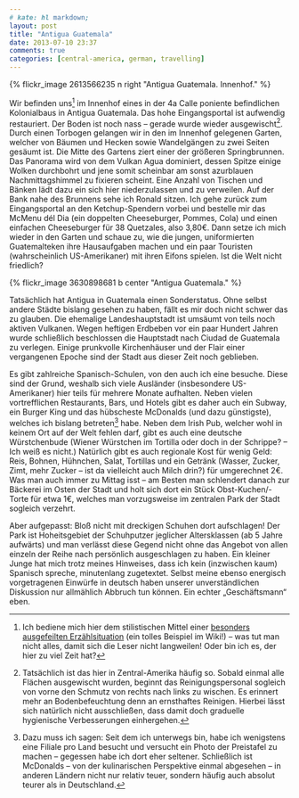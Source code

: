 ```yaml
---
# kate: hl markdown;
layout: post
title: "Antigua Guatemala"
date: 2013-07-10 23:37
comments: true
categories: [central-america, german, travelling]
---
```


{% flickr_image 2613566235 n right "Antigua Guatemala. Innenhof." %}

Wir befinden uns[^1] im Innenhof eines in der 4a Calle poniente befindlichen
Kolonialbaus in Antigua Guatemala. Das hohe Eingangsportal ist aufwendig restauriert.
Der Boden ist noch nass – gerade wurde wieder ausgewischt[^2]. Durch einen Torbogen
gelangen wir in den im Innenhof gelegenen Garten, welcher von Bäumen und Hecken
sowie Wandelgängen zu zwei Seiten gesäumt ist. Die Mitte des Gartens ziert einer der
größeren Springbrunnen. Das Panorama wird von dem Vulkan Agua dominiert,
dessen Spitze einige Wolken durchbohrt und jene somit scheinbar am sonst azurblauen
Nachmittagshimmel zu fixieren scheint. Eine Anzahl von Tischen und Bänken lädt dazu
ein sich hier niederzulassen und zu verweilen. Auf der Bank nahe des Brunnens sehe
ich Ronald sitzen. Ich gehe zurück zum Eingangsportal an den Ketchup-Spendern vorbei
und bestelle mir das McMenu dél Dia (ein doppelten Cheeseburger, Pommes, Cola) und
einen einfachen Cheeseburger für 38 Quetzales, also 3,80€. Dann setze ich mich wieder
in den Garten und schaue zu, wie die jungen, uniformierten Guatemalteken ihre
Hausaufgaben machen und ein paar Touristen (wahrscheinlich US-Amerikaner) mit
ihren Eifons spielen. Ist die Welt nicht friedlich?

<!-- more -->

{% flickr_image 3630898681 b center "Antigua Guatemala." %}

Tatsächlich hat Antigua in Guatemala einen Sonderstatus. Ohne selbst andere Städte
bislang gesehen zu haben, fällt es mir doch nicht schwer das zu glauben. Die ehemalige
Landeshauptstadt ist umsäumt von teils noch aktiven Vulkanen. Wegen heftigen Erdbeben
vor ein paar Hundert Jahren wurde schließlich beschlossen die Hauptstadt nach
Ciudad de Guatemala zu verlegen. Einige prunkvolle Kirchenhäuser und der Flair einer
vergangenen Epoche sind der Stadt aus dieser Zeit noch geblieben.

Es gibt zahlreiche Spanisch-Schulen,
von den auch ich eine besuche. Diese sind der Grund, weshalb sich viele
Ausländer (insbesondere US-Amerikaner) hier teils für mehrere Monate aufhalten.
Neben vielen vortrefflichen Restaurants, Bars, und Hotels gibt es daher auch ein
Subway, ein Burger King und das hübscheste McDonalds (und dazu günstigste), welches
ich bislang betreten[^3] habe. Neben dem Irish Pub, welcher wohl in keinem Ort auf
der Welt fehlen darf, gibt es auch eine deutsche Würstchenbude (Wiener Würstchen
im Tortilla oder doch in der Schrippe? – Ich weiß es nicht.) Natürlich gibt es
auch regionale Kost für wenig Geld: Reis, Bohnen, Hühnchen, Salat, Tortillas und
ein Getränk (Wasser, Zucker, Zimt, mehr Zucker – ist da vielleicht auch Milch drin?)
für umgerechnet 2€. Was man auch immer zu Mittag isst – am Besten man schlendert danach
zur Bäckerei im Osten der Stadt und holt sich dort ein Stück Obst-Kuchen/-Torte für etwa 1€,
welches man vorzugsweise im zentralen Park der Stadt sogleich verzehrt.

Aber aufgepasst:
Bloß nicht mit dreckigen Schuhen dort aufschlagen! Der Park ist Hoheitsgebiet der
Schuhputzer jeglicher Altersklassen (ab 5 Jahre aufwärts) und man verlässt diese
Gegend nicht ohne das Angebot von allen einzeln der Reihe nach persönlich ausgeschlagen zu
haben. Ein kleiner Junge hat mich trotz meines Hinweises, dass ich kein (inzwischen kaum) Spanisch
spreche, minutenlang zugetextet. Selbst meine ebenso energisch vorgetragenen Einwürfe
in deutsch haben unserer unverständlichen Diskussion nur allmählich Abbruch tun können.
Ein echter „Geschäftsmann“ eben.



[^1]: Ich bediene mich hier dem stilistischen Mittel einer [besonders ausgefeilten Erzählsituation](https://de.wikipedia.org/wiki/Typologisches_Modell_der_Erz%C3%A4hlsituationen#Ich-Erz.C3.A4hlsituation) (ein tolles Beispiel im Wiki!) – was tut man nicht alles, damit sich die Leser nicht langweilen! Oder bin ich es, der hier zu viel Zeit hat? 
[^2]: Tatsächlich ist das hier in Zentral-Amerika häufig so. Sobald einmal alle Flächen ausgewischt wurden, beginnt das Reinigungspersonal sogleich von vorne den Schmutz von rechts nach links zu wischen. Es erinnert mehr an Bodenbefeuchtung denn an ernsthaftes Reinigen. Hierbei lässt sich natürlich nicht ausschließen, dass damit doch graduelle hygienische Verbesserungen einhergehen. 
[^3]: Dazu muss ich sagen: Seit dem ich unterwegs bin, habe ich wenigstens eine Filiale pro Land besucht und versucht ein Photo der Preistafel zu machen – gegessen habe ich dort eher seltener. Schließlich ist McDonalds – von der kulinarischen Perspektive einmal abgesehen – in anderen Ländern nicht nur relativ teuer, sondern häufig auch absolut teurer als in Deutschland. 